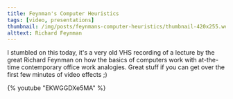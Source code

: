 ```yaml
---
title: Feynman's Computer Heuristics
tags: [video, presentations]
thumbnail: /img/posts/feynmans-computer-heuristics/thumbnail-420x255.webp
alttext: Richard Feynman
---
```


I stumbled on this today, it's a very old VHS recording of a lecture by the great Richard Feynman on how the basics of computers work with at-the-time contemporary
office work analogies. Great stuff if you can get over the first few minutes of video effects ;)

{% youtube "EKWGGDXe5MA" %}
